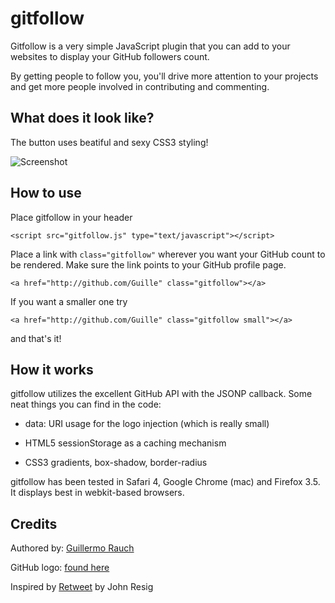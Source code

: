 gitfollow 
=========

Gitfollow is a very simple JavaScript plugin that you can add to your websites to display your GitHub followers count.

By getting people to follow you, you'll drive more attention to your projects and get more people involved in contributing and commenting.

What does it look like?
-----------------------

The button uses beatiful and sexy CSS3 styling!

![Screenshot](http://cld.ly/5apc8)

How to use
----------

Place gitfollow in your header
	
	<script src="gitfollow.js" type="text/javascript"></script>

Place a link with `class="gitfollow"` wherever you want your GitHub count to be rendered. Make sure the link points to your GitHub profile page.

	<a href="http://github.com/Guille" class="gitfollow"></a>
	
If you want a smaller one try

	<a href="http://github.com/Guille" class="gitfollow small"></a>
	
and that's it!
	
How it works
------------

gitfollow utilizes the excellent GitHub API with the JSONP callback. Some neat things you can find in the code:

* data: URI usage for the logo injection (which is really small)

* HTML5 sessionStorage as a caching mechanism

* CSS3 gradients, box-shadow, border-radius
 
gitfollow has been tested in Safari 4, Google Chrome (mac) and Firefox 3.5. It displays best in webkit-based browsers.

Credits
-------

Authored by: [Guillermo Rauch](http://devthought.com)

GitHub logo: [found here](http://fi.github.com/images/modules/demo/github_logo.png)

Inspired by [Retweet](http://github.com/jeresig/retweet/) by John Resig